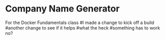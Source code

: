 Company Name Generator
======================

For the Docker Fundamentals class
#I made a change to kick off a build
#another change to see if it helps
#what the heck
#something has to work no?

